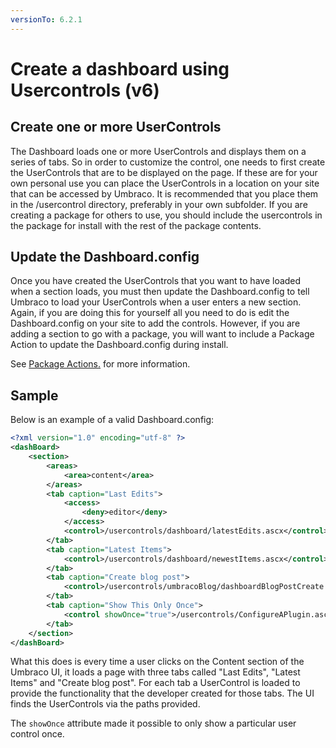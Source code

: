 ```yaml
---
versionTo: 6.2.1
---
```


# Create a dashboard using Usercontrols (v6)

## Create one or more UserControls

The Dashboard loads one or more UserControls and displays them on a series of tabs. So in order to customize the control, one needs to first create the UserControls that are to be displayed on the page. If these are for your own personal use you can place the UserControls in a location on your site that can be accessed by Umbraco. It is recommended that you place them in the /usercontrol directory, preferably in your own subfolder. If you are creating a package for others to use, you should include the usercontrols in the package for install with the rest of the package contents.

## Update the Dashboard.config

Once you have created the UserControls that you want to have loaded when a section loads, you must then update the Dashboard.config to tell Umbraco to load your UserControls when a user enters a new section. Again, if you are doing this for yourself all you need to do is edit the Dashboard.config on your site to add the controls. However, if you are adding a section to go with a package, you will want to include a Package Action to update the Dashboard.config during install.

See [Package Actions.](../../../Reference/Packaging/index.md) for more information.

## Sample

Below is an example of a valid Dashboard.config:

```xml
<?xml version="1.0" encoding="utf-8" ?>
<dashBoard>
    <section>
        <areas>
            <area>content</area>
        </areas>
        <tab caption="Last Edits">
            <access>
                <deny>editor</deny>
            </access>
            <control>/usercontrols/dashboard/latestEdits.ascx</control>
        </tab>
        <tab caption="Latest Items">
            <control>/usercontrols/dashboard/newestItems.ascx</control>
        </tab>
        <tab caption="Create blog post">
            <control>/usercontrols/umbracoBlog/dashboardBlogPostCreate.ascx</control>
        </tab>
        <tab caption="Show This Only Once">
            <control showOnce="true">/usercontrols/ConfigureAPlugin.ascx</control>
        </tab>
    </section>
</dashBoard>
```

What this does is every time a user clicks on the Content section of the Umbraco UI, it loads a page with three tabs called "Last Edits", "Latest Items" and "Create blog post". For each tab a UserControl is loaded to provide the functionality that the developer created for those tabs. The UI finds the UserControls via the paths provided.

The `showOnce` attribute made it possible to only show a particular user control once.